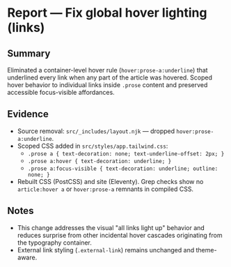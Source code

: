 # Report — Fix global hover lighting (links)

## Summary
Eliminated a container-level hover rule (`hover:prose-a:underline`) that underlined every link when any part of the article was hovered. Scoped hover behavior to individual links inside `.prose` content and preserved accessible focus-visible affordances.

## Evidence
- Source removal: `src/_includes/layout.njk` — dropped `hover:prose-a:underline`.
- Scoped CSS added in `src/styles/app.tailwind.css`:
  - `.prose a { text-decoration: none; text-underline-offset: 2px; }`
  - `.prose a:hover { text-decoration: underline; }`
  - `.prose a:focus-visible { text-decoration: underline; outline: none; }`
- Rebuilt CSS (PostCSS) and site (Eleventy). Grep checks show no `article:hover a` or `hover:prose-a` remnants in compiled CSS.

## Notes
- This change addresses the visual "all links light up" behavior and reduces surprise from other incidental hover cascades originating from the typography container.
- External link styling (`.external-link`) remains unchanged and theme-aware.

